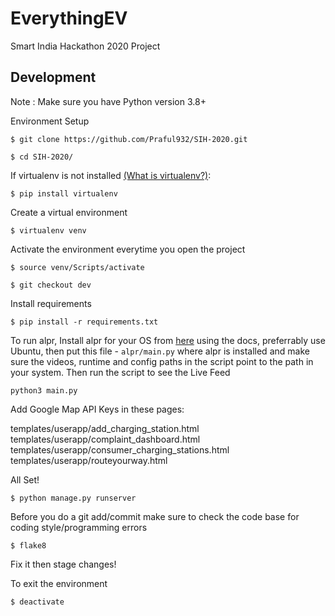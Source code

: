 # EverythingEV

Smart India Hackathon 2020 Project

## Development
Note : Make sure you have Python version 3.8+

Environment Setup

`$ git clone https://github.com/Praful932/SIH-2020.git`

`$ cd SIH-2020/`

If virtualenv is not installed [(What is virtualenv?)](https://www.youtube.com/watch?v=N5vscPTWKOk&t=313s):

`$ pip install virtualenv`

Create a virtual environment

`$ virtualenv venv`

Activate the environment everytime you open the project

`$ source venv/Scripts/activate`

`$ git checkout dev`

Install requirements

`$ pip install -r requirements.txt`

To run alpr, Install alpr for your OS from [here](https://github.com/openalpr/openalpr) using the docs, preferrably use Ubuntu, then put this file - `alpr/main.py` where alpr is installed and make sure the videos, runtime and config paths in the script point to the path in your system. Then run the script to see the Live Feed

`python3 main.py`

Add Google Map API Keys in these pages:

templates/userapp/add_charging_station.html
templates/userapp/complaint_dashboard.html
templates/userapp/consumer_charging_stations.html
templates/userapp/routeyourway.html

All Set!

`$ python manage.py runserver`

Before you do a git add/commit make sure to check the code base for coding style/programming errors

`$ flake8`

Fix it then stage changes!

To exit the environment

`$ deactivate `


